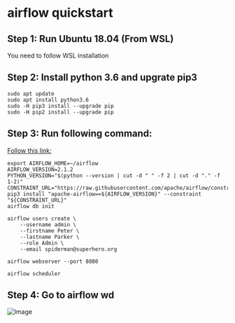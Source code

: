 # airflow quickstart

## Step 1: Run Ubuntu 18.04 (From WSL)
You need to follow WSL installation

## Step 2: Install python 3.6 and upgrate pip3

```
sudo apt update
sudo apt install python3.6
sudo -H pip3 install --upgrade pip
sudo -H pip2 install --upgrade pip
```

## Step 3: Run following command:
[Follow this link:](https://airflow.apache.org/docs/apache-airflow/stable/start/local.html)

```
export AIRFLOW_HOME=~/airflow
AIRFLOW_VERSION=2.1.2
PYTHON_VERSION="$(python --version | cut -d " " -f 2 | cut -d "." -f 1-2)"
CONSTRAINT_URL="https://raw.githubusercontent.com/apache/airflow/constraints-${AIRFLOW_VERSION}/constraints-${PYTHON_VERSION}.txt"
pip3 install "apache-airflow==${AIRFLOW_VERSION}" --constraint "${CONSTRAINT_URL}"
airflow db init

airflow users create \
    --username admin \
    --firstname Peter \
    --lastname Parker \
    --role Admin \
    --email spiderman@superhero.org
    
airflow webserver --port 8080

airflow scheduler
```

## Step 4: Go to airflow wd
![Image](https://raw.githubusercontent.com/duyvantest/airflow_quickstart/main/images/airflow_wd.JPG)
